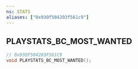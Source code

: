 ```yaml
---
ns: STATS
aliases: ["0x930f504203f561c9"]
---
```

## PLAYSTATS_BC_MOST_WANTED

```c
// 0x930F504203F561C9
void PLAYSTATS_BC_MOST_WANTED();
```
